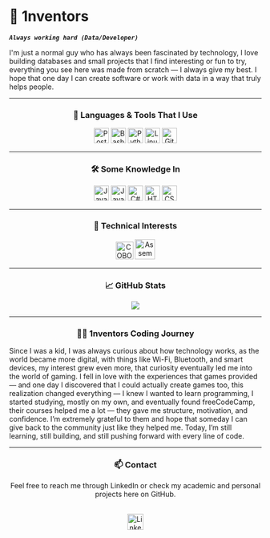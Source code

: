 # 🥊 1nventors

***`Always working hard (Data/Developer)`***

<p align="left">
I'm just a normal guy who has always been fascinated by technology, I love building databases and small projects that I find interesting or fun to try, everything you see here was made from scratch — I always give my best. I hope that one day I can create software or work with data in a way that truly helps people.
</p>

---

<h3 align="center">🧰 Languages & Tools That I Use</h3>

<p align="center">
  <img width="30px" alt="PostgreSQL" src="https://cdn.jsdelivr.net/gh/devicons/devicon@latest/icons/postgresql/postgresql-original-wordmark.svg" />
  <img width="30px" alt="Bash" src="https://bashlogo.com/img/symbol/png/full_colored_light.png" />
  <img width="30px" alt="Python" src="https://cdn.jsdelivr.net/gh/devicons/devicon@latest/icons/python/python-original.svg" />
  <img width="30px" alt="Linux" src="https://cdn.jsdelivr.net/gh/devicons/devicon@latest/icons/linux/linux-original.svg" />
  <img width="30px" alt="Git" src="https://cdn.jsdelivr.net/gh/devicons/devicon@latest/icons/git/git-original.svg" />
</p>

---

<h3 align="center">🛠️ Some Knowledge In</h3>

<p align="center">
  <img width="30px" alt="Java" src="https://cdn.jsdelivr.net/gh/devicons/devicon@latest/icons/java/java-original-wordmark.svg" />
  <img width="30px" alt="JavaScript" src="https://cdn.jsdelivr.net/gh/devicons/devicon@latest/icons/javascript/javascript-original.svg" />
  <img width="30px" alt="C#" src="https://cdn.jsdelivr.net/gh/devicons/devicon@latest/icons/csharp/csharp-original.svg" />
  <img width="30px" alt="HTML" src="https://cdn.jsdelivr.net/gh/devicons/devicon@latest/icons/html5/html5-original.svg" />
  <img width="30px" alt="CSS" src="https://cdn.jsdelivr.net/gh/devicons/devicon@latest/icons/css3/css3-original.svg" />
</p>

---

<h3 align="center">🧪 Technical Interests</h3>

<p align="center">
  <img width="35px" alt="COBOL" src="https://encrypted-tbn0.gstatic.com/images?q=tbn:ANd9GcTJ3o30yY50VFE261lEfOsA6LUoXY-NQIAL-g&s" />
  <img width="40px" alt="Assembly" src="https://user-images.githubusercontent.com/103866722/177873824-ac727cae-29d5-406d-87de-93bb2bf21f02.png" />
</p>

---

<h3 align="center">📈 GitHub Stats</h3>

<p align="center">
  <img src="https://github-readme-stats.vercel.app/api?username=1nventors&show_icons=true&theme=shades-of-purple" />
</p>

---

<div align="center">

<h3>👨‍💻 1nventors Coding Journey</h3>

<p align="left">
Since I was a kid, I was always curious about how technology works, as the world became more digital, with things like Wi-Fi, Bluetooth, and smart devices, my interest grew even more, that curiosity eventually led me into the world of gaming. I fell in love with the experiences that games provided — and one day I discovered that I could actually create games too, this realization changed everything — I knew I wanted to learn programming, I started studying, mostly on my own, and eventually found freeCodeCamp, their courses helped me a lot — they gave me structure, motivation, and confidence. I’m extremely grateful to them and hope that someday I can give back to the community just like they helped me. Today, I’m still learning, still building, and still pushing forward with every line of code.
</p>

</div>

---

<div align="center">
  
<h3>📫 Contact</h3>

<p>
  Feel free to reach me through LinkedIn or check my academic and personal projects here on GitHub.
</p>

<br>

<a href="https://www.linkedin.com/in/israel-belchior/?locale=en_US">
  <img width="32px" alt="LinkedIn" title="LinkedIn"
    src="https://upload.wikimedia.org/wikipedia/commons/c/ca/LinkedIn_logo_initials.png" />
</a>

</div>
